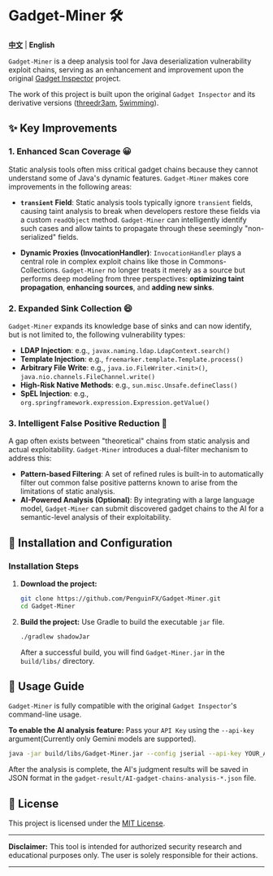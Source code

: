 # Gadget-Miner 🛠️

**[中文](https://github.com/PenguinFX/Gadget-Miner/blob/master/README_ch.md)** | **English**

`Gadget-Miner` is a deep analysis tool for Java deserialization vulnerability exploit chains, serving as an enhancement and improvement upon the original [Gadget Inspector](https://github.com/JackOfMostTrades/gadgetinspector) project.

The work of this project is built upon the original `Gadget Inspector` and its derivative versions ([threedr3am](https://github.com/threedr3am/gadgetinspector), [5wimming](https://github.com/5wimming/gadgetinspector)).

## ✨ Key Improvements

### 1\. Enhanced Scan Coverage 😀

Static analysis tools often miss critical gadget chains because they cannot understand some of Java's dynamic features. `Gadget-Miner` makes core improvements in the following areas:

- **`transient` Field**: Static analysis tools typically ignore `transient` fields, causing taint analysis to break when developers restore these fields via a custom `readObject` method. `Gadget-Miner` can intelligently identify such cases and allow taints to propagate through these seemingly "non-serialized" fields.

- **Dynamic Proxies (InvocationHandler)**: `InvocationHandler` plays a central role in complex exploit chains like those in Commons-Collections. `Gadget-Miner` no longer treats it merely as a source but performs deep modeling from three perspectives: **optimizing taint propagation**, **enhancing sources**, and **adding new sinks**.

### 2\. Expanded Sink Collection 😄

`Gadget-Miner` expands its knowledge base of sinks and can now identify, but is not limited to, the following vulnerability types:

- **LDAP Injection**: e.g., `javax.naming.ldap.LdapContext.search()`
- **Template Injection**: e.g., `freemarker.template.Template.process()`
- **Arbitrary File Write**: e.g., `java.io.FileWriter.<init>()`, `java.nio.channels.FileChannel.write()`
- **High-Risk Native Methods**: e.g., `sun.misc.Unsafe.defineClass()`
- **SpEL Injection**: e.g., `org.springframework.expression.Expression.getValue()`

### 3\. Intelligent False Positive Reduction 🤖

A gap often exists between "theoretical" chains from static analysis and actual exploitability. `Gadget-Miner` introduces a dual-filter mechanism to address this:

- **Pattern-based Filtering**: A set of refined rules is built-in to automatically filter out common false positive patterns known to arise from the limitations of static analysis.
- **AI-Powered Analysis (Optional)**: By integrating with a large language model, `Gadget-Miner` can submit discovered gadget chains to the AI for a semantic-level analysis of their exploitability.

## 🔧 Installation and Configuration

### Installation Steps

1.  **Download the project:**
    ```bash
    git clone https://github.com/PenguinFX/Gadget-Miner.git
    cd Gadget-Miner
    ```
2.  **Build the project:** Use Gradle to build the executable `jar` file.
    ```bash
    ./gradlew shadowJar
    ```
    After a successful build, you will find `Gadget-Miner.jar` in the `build/libs/` directory.

## 🚀 Usage Guide

`Gadget-Miner` is fully compatible with the original `Gadget Inspector`'s command-line usage.

**To enable the AI analysis feature:** Pass your `API Key` using the `--api-key` argument(Currently only Gemini models are supported).

```bash
java -jar build/libs/Gadget-Miner.jar --config jserial --api-key YOUR_API_KEY /path/to/your.jar
```

After the analysis is complete, the AI's judgment results will be saved in JSON format in the `gadget-result/AI-gadget-chains-analysis-*.json` file.

## 📜 License

This project is licensed under the [MIT License](https://github.com/PenguinFX/Gadget-Miner/blob/master/LICENSE).

-----

**Disclaimer:** This tool is intended for authorized security research and educational purposes only. The user is solely responsible for their actions.

-----